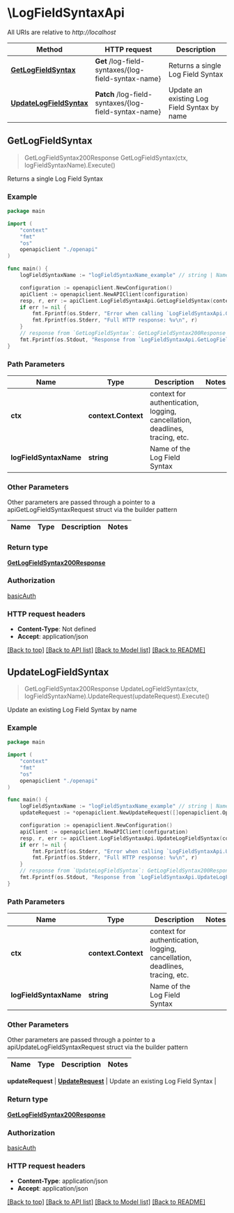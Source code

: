# \LogFieldSyntaxApi

All URIs are relative to *http://localhost*

Method | HTTP request | Description
------------- | ------------- | -------------
[**GetLogFieldSyntax**](LogFieldSyntaxApi.md#GetLogFieldSyntax) | **Get** /log-field-syntaxes/{log-field-syntax-name} | Returns a single Log Field Syntax
[**UpdateLogFieldSyntax**](LogFieldSyntaxApi.md#UpdateLogFieldSyntax) | **Patch** /log-field-syntaxes/{log-field-syntax-name} | Update an existing Log Field Syntax by name



## GetLogFieldSyntax

> GetLogFieldSyntax200Response GetLogFieldSyntax(ctx, logFieldSyntaxName).Execute()

Returns a single Log Field Syntax

### Example

```go
package main

import (
    "context"
    "fmt"
    "os"
    openapiclient "./openapi"
)

func main() {
    logFieldSyntaxName := "logFieldSyntaxName_example" // string | Name of the Log Field Syntax

    configuration := openapiclient.NewConfiguration()
    apiClient := openapiclient.NewAPIClient(configuration)
    resp, r, err := apiClient.LogFieldSyntaxApi.GetLogFieldSyntax(context.Background(), logFieldSyntaxName).Execute()
    if err != nil {
        fmt.Fprintf(os.Stderr, "Error when calling `LogFieldSyntaxApi.GetLogFieldSyntax``: %v\n", err)
        fmt.Fprintf(os.Stderr, "Full HTTP response: %v\n", r)
    }
    // response from `GetLogFieldSyntax`: GetLogFieldSyntax200Response
    fmt.Fprintf(os.Stdout, "Response from `LogFieldSyntaxApi.GetLogFieldSyntax`: %v\n", resp)
}
```

### Path Parameters


Name | Type | Description  | Notes
------------- | ------------- | ------------- | -------------
**ctx** | **context.Context** | context for authentication, logging, cancellation, deadlines, tracing, etc.
**logFieldSyntaxName** | **string** | Name of the Log Field Syntax | 

### Other Parameters

Other parameters are passed through a pointer to a apiGetLogFieldSyntaxRequest struct via the builder pattern


Name | Type | Description  | Notes
------------- | ------------- | ------------- | -------------


### Return type

[**GetLogFieldSyntax200Response**](GetLogFieldSyntax200Response.md)

### Authorization

[basicAuth](../README.md#basicAuth)

### HTTP request headers

- **Content-Type**: Not defined
- **Accept**: application/json

[[Back to top]](#) [[Back to API list]](../README.md#documentation-for-api-endpoints)
[[Back to Model list]](../README.md#documentation-for-models)
[[Back to README]](../README.md)


## UpdateLogFieldSyntax

> GetLogFieldSyntax200Response UpdateLogFieldSyntax(ctx, logFieldSyntaxName).UpdateRequest(updateRequest).Execute()

Update an existing Log Field Syntax by name

### Example

```go
package main

import (
    "context"
    "fmt"
    "os"
    openapiclient "./openapi"
)

func main() {
    logFieldSyntaxName := "logFieldSyntaxName_example" // string | Name of the Log Field Syntax
    updateRequest := *openapiclient.NewUpdateRequest([]openapiclient.Operation{*openapiclient.NewOperation(openapiclient.EnumOperation("add"), "Path_example")}) // UpdateRequest | Update an existing Log Field Syntax

    configuration := openapiclient.NewConfiguration()
    apiClient := openapiclient.NewAPIClient(configuration)
    resp, r, err := apiClient.LogFieldSyntaxApi.UpdateLogFieldSyntax(context.Background(), logFieldSyntaxName).UpdateRequest(updateRequest).Execute()
    if err != nil {
        fmt.Fprintf(os.Stderr, "Error when calling `LogFieldSyntaxApi.UpdateLogFieldSyntax``: %v\n", err)
        fmt.Fprintf(os.Stderr, "Full HTTP response: %v\n", r)
    }
    // response from `UpdateLogFieldSyntax`: GetLogFieldSyntax200Response
    fmt.Fprintf(os.Stdout, "Response from `LogFieldSyntaxApi.UpdateLogFieldSyntax`: %v\n", resp)
}
```

### Path Parameters


Name | Type | Description  | Notes
------------- | ------------- | ------------- | -------------
**ctx** | **context.Context** | context for authentication, logging, cancellation, deadlines, tracing, etc.
**logFieldSyntaxName** | **string** | Name of the Log Field Syntax | 

### Other Parameters

Other parameters are passed through a pointer to a apiUpdateLogFieldSyntaxRequest struct via the builder pattern


Name | Type | Description  | Notes
------------- | ------------- | ------------- | -------------

 **updateRequest** | [**UpdateRequest**](UpdateRequest.md) | Update an existing Log Field Syntax | 

### Return type

[**GetLogFieldSyntax200Response**](GetLogFieldSyntax200Response.md)

### Authorization

[basicAuth](../README.md#basicAuth)

### HTTP request headers

- **Content-Type**: application/json
- **Accept**: application/json

[[Back to top]](#) [[Back to API list]](../README.md#documentation-for-api-endpoints)
[[Back to Model list]](../README.md#documentation-for-models)
[[Back to README]](../README.md)

